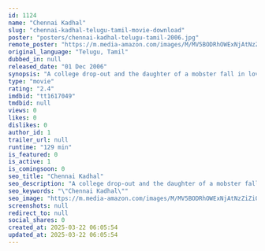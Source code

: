 ```yaml
---
id: 1124
name: "Chennai Kadhal"
slug: "chennai-kadhal-telugu-tamil-movie-download"
poster: "posters/chennai-kadhal-telugu-tamil-2006.jpg"
remote_poster: "https://m.media-amazon.com/images/M/MV5BODRhOWExNjAtNzZiZi00Zjk4LTg1ZDQtMjgyNDZlNWFjODJlXkEyXkFqcGc@._V1_SX300.jpg"
original_language: "Telugu, Tamil"
dubbed_in: null
released_date: "01 Dec 2006"
synopsis: "A college drop-out and the daughter of a mobster fall in love but must evade the girl's father, who disapproves of the union."
type: "movie"
rating: "2.4"
imdbid: "tt1617049"
tmdbid: null
views: 0
likes: 0
dislikes: 0
author_id: 1
trailer_url: null
runtime: "129 min"
is_featured: 0
is_active: 1
is_comingsoon: 0
seo_title: "Chennai Kadhal"
seo_description: "A college drop-out and the daughter of a mobster fall in love but must evade the girl's father, who disapproves of the union."
seo_keywords: "\"Chennai Kadhal\""
seo_image: "https://m.media-amazon.com/images/M/MV5BODRhOWExNjAtNzZiZi00Zjk4LTg1ZDQtMjgyNDZlNWFjODJlXkEyXkFqcGc@._V1_SX300.jpg"
screenshots: null
redirect_to: null
social_shares: 0
created_at: 2025-03-22 06:05:54
updated_at: 2025-03-22 06:05:54
---
```


